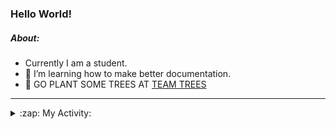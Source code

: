 ### Hello World!

##### About:
- Currently I am a student.
- 🌱 I’m learning how to make better documentation.
- 🌱 GO PLANT SOME TREES AT [TEAM TREES](https://teamtrees.org/)

---
<details>
  <summary>:zap: My Activity:</summary>
  
<!--START_SECTION:waka-->
![Code Time](http://img.shields.io/badge/Code%20Time-1%2C188%20hrs%2036%20mins-blue)

**I'm a Night 🦉** 

```text
🌞 Morning                1879 commits        ██░░░░░░░░░░░░░░░░░░░░░░░   10.00 % 
🌆 Daytime                6408 commits        █████████░░░░░░░░░░░░░░░░   34.11 % 
🌃 Evening                5394 commits        ███████░░░░░░░░░░░░░░░░░░   28.71 % 
🌙 Night                  5104 commits        ███████░░░░░░░░░░░░░░░░░░   27.17 % 
```
📅 **I'm Most Productive on Wednesday** 

```text
Monday                   2653 commits        ████░░░░░░░░░░░░░░░░░░░░░   14.12 % 
Tuesday                  2559 commits        ███░░░░░░░░░░░░░░░░░░░░░░   13.62 % 
Wednesday                4383 commits        ██████░░░░░░░░░░░░░░░░░░░   23.33 % 
Thursday                 2418 commits        ███░░░░░░░░░░░░░░░░░░░░░░   12.87 % 
Friday                   1964 commits        ███░░░░░░░░░░░░░░░░░░░░░░   10.46 % 
Saturday                 1642 commits        ██░░░░░░░░░░░░░░░░░░░░░░░   08.74 % 
Sunday                   3166 commits        ████░░░░░░░░░░░░░░░░░░░░░   16.85 % 
```


📊 **This Week I Spent My Time On** 

```text
🔥 Editors: 
VS Code                  9 hrs 50 mins       ████████████████░░░░░░░░░   65.49 % 
IntelliJ                 4 hrs 26 mins       ███████░░░░░░░░░░░░░░░░░░   29.52 % 
Android Studio           44 mins             █░░░░░░░░░░░░░░░░░░░░░░░░   04.99 % 

🐱‍💻 Projects: 
givbacks-admin           8 hrs 22 mins       ██████████████░░░░░░░░░░░   55.74 % 
intro                    2 hrs 57 mins       █████░░░░░░░░░░░░░░░░░░░░   19.68 % 
melody-iuvo              55 mins             ██░░░░░░░░░░░░░░░░░░░░░░░   06.14 % 
My Application           42 mins             █░░░░░░░░░░░░░░░░░░░░░░░░   04.69 % 
mysql-java-conn          36 mins             █░░░░░░░░░░░░░░░░░░░░░░░░   04.04 % 
```


 Last Updated on 06/09/2023 21:11:35 UTC
<!--END_SECTION:waka-->
</details>
